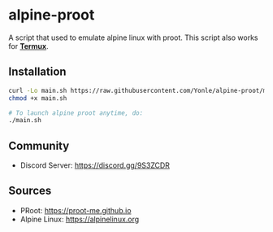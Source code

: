 # alpine-proot 
A script that used to emulate alpine linux with proot. This script also works for **__[Termux](https://termux.org)__**.

## Installation
```sh
curl -Lo main.sh https://raw.githubusercontent.com/Yonle/alpine-proot/master/main.sh
chmod +x main.sh 

# To launch alpine proot anytime, do:
./main.sh
```

## Community
- Discord Server: https://discord.gg/9S3ZCDR

## Sources
- PRoot: https://proot-me.github.io
- Alpine Linux: https://alpinelinux.org
